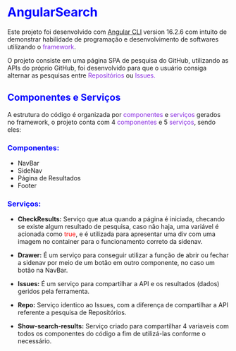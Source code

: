 **<h1 style="color: blue; font-weight: bold;">AngularSearch</h1>**

Este projeto foi desenvolvido com [Angular CLI](https://github.com/angular/angular-cli) version 16.2.6 com intuito de demonstrar habilidade de programação e desenvolvimento de softwares utilizando o <span style="color: blueviolet;">framework</span>.

O projeto consiste em uma página SPA de pesquisa do GitHub, utilizando as APIs do próprio GitHub, foi desenvolvido para que o usuário consiga alternar as pesquisas entre <span style="color: blueviolet;">Repositórios</span> ou <span style="color: blueviolet;">Issues.</span>

**<h2 style="color: blue;">Componentes e Serviços</h2>**

A estrutura do código é organizada por <span style="color: blueviolet;">componentes</span> e <span style="color: blueviolet;">serviços</span> gerados no framework, o projeto conta com 4 <span style="color: blueviolet;">componentes</span> e 5 <span style="color: blueviolet;">serviços</span>, sendo eles:

**<h3 style="color: blue;">Componentes:</h3>**

- NavBar
- SideNav
- Página de Resultados
- Footer

**<h3 style="color: blue;">Serviços:</h3>**

- **CheckResults:** Serviço que atua quando a página é iniciada, checando se existe algum resultado de pesquisa, caso não haja, uma variável é acionada como <span style="color: red;">true</span>, e é utilizada para apresentar uma div com uma imagem no container para o funcionamento correto da sidenav.

- **Drawer:** É um serviço para conseguir utilizar a função de abrir ou fechar a sidenav por meio de um botão em outro componente, no caso um botão na NavBar.

- **Issues:** É um serviço para compartilhar a API e os resultados (dados) geridos pela ferramenta.

- **Repo:** Serviço identico ao Issues, com a diferença de compartilhar a API referente a pesquisa de Repositórios.

- **Show-search-results:** Serviço criado para compartilhar 4 variaveis com todos os componentes do código a fim de utilizá-las conforme o necessário.

